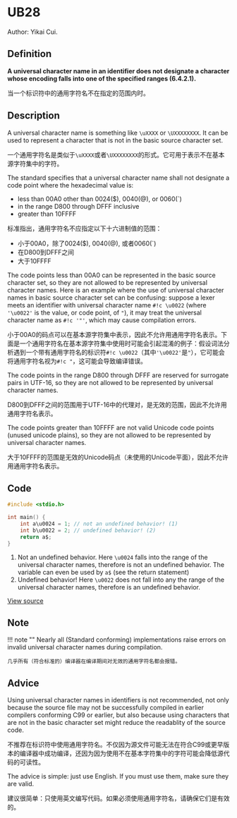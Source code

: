 # UB28

Author: Yikai Cui.

## Definition

**A universal character name in an identifier does not designate a character whose encoding falls into one of the specified ranges (6.4.2.1).**

当一个标识符中的通用字符名不在指定的范围内时。

## Description

A universal character name is something like `\uXXXX` or `\UXXXXXXXX`. It can be used to represent a character that is not in the basic source character set. 

一个通用字符名是类似于`\uXXXX`或者`\UXXXXXXXX`的形式。它可用于表示不在基本源字符集中的字符。

The standard specifies that a universal character name shall not designate a code point where the hexadecimal value is:

- less than 00A0 other than 0024($), 0040(@), or 0060(`)
- in the range D800 through DFFF inclusive
- greater than 10FFFF

标准指出，通用字符名不应指定以下十六进制值的范围：

- 小于00A0，除了0024($), 0040(@), 或者0060(`)
- 在D800到DFFF之间
- 大于10FFFF

The code points less than 00A0 can be represented in the basic source character set, so they are not allowed to be represented by universal character names. Here is an example where the use of universal character names in basic source character set can be confusing: suppose a lexer meets an identifier with universal character name `#!c \u0022` (where `'\u0022'` is the value, or code point, of  `"`), it may treat the universal character name as `#!c '"'`, which may cause compilation errors.

小于00A0的码点可以在基本源字符集中表示，因此不允许用通用字符名表示。下面是一个通用字符名在基本源字符集中使用时可能会引起混淆的例子：假设词法分析遇到一个带有通用字符名的标识符`#!c \u0022`（其中`'\u0022'`是`"`），它可能会将通用字符名视为`#!c "`，这可能会导致编译错误。

The code points in the range D800 through DFFF are reserved for surrogate pairs in UTF-16, so they are not allowed to be represented by universal character names. 

D800到DFFF之间的范围用于UTF-16中的代理对，是无效的范围，因此不允许用通用字符名表示。

The code points greater than 10FFFF are not valid Unicode code points (unused unicode plains), so they are not allowed to be represented by universal character names.

大于10FFFF的范围是无效的Unicode码点（未使用的Unicode平面），因此不允许用通用字符名表示。

## Code

```c title="UB28.c"
#include <stdio.h>

int main() {
    int a\u0024 = 1; // not an undefined behavior! (1)
    int b\u0022 = 2; // undefined behavior! (2)
    return a$;
}
```

1. Not an undefined behavior. Here `\u0024` falls into the range of the universal character names, therefore is not an undefined behavior. The variable can even be used by `a$` (see the return statement)
2. Undefined behavior! Here `\u0022` does not fall into any the range of the universal character names, therefore is an undefined behavior.

[View source](./UB28.c)

## Note

!!! note "" 
    Nearly all (Standard conforming) implementations raise errors on invalid universal character names during compilation.

    几乎所有（符合标准的）编译器在编译期间对无效的通用字符名都会报错。

## Advice

Using universal character names in identifiers is not recommended, not only because the source file may not be successfully compiled in earlier compilers conforming C99 or earlier, but also because using characters that are not in the basic character set might reduce the readablity of the source code. 

不推荐在标识符中使用通用字符名。不仅因为源文件可能无法在符合C99或更早版本的编译器中成功编译，还因为因为使用不在基本字符集中的字符可能会降低源代码的可读性。

The advice is simple: just use English. If you must use them, make sure they are valid. 

建议很简单：只使用英文编写代码。如果必须使用通用字符名，请确保它们是有效的。